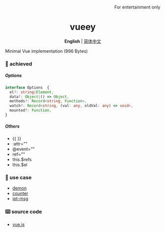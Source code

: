 <p align="right">
  For entertainment only
</p>

<h1 align="center">vueey</h1>

<p align="center">
  <b>English</b> | <a href="./README.zh-CN.md">简体中文</a>
</p>

Minimal Vue implementation (996 Bytes)

### 🎉 achieved

##### Options

```ts
interface Options  {
  el?: string|Element,
  data?: Object|() => Object,
  methods?: Record<string, Function>,
  watch?: Record<string, (val: any, oldVal: any) => void>,
  mounted?: Function,
}
```

##### Others

- {{ }}
- :attr=""
- @event=""
- ref=""
- this.\$refs
- this.\$el


### 🎯 use case
- [demon](./examples/demon.html)
- [counter](./examples/counter.html)
- [ipt-msg](./examples/ipt-msg.html)

### ⌨️ source code
- [vue.js](./vue.js)
